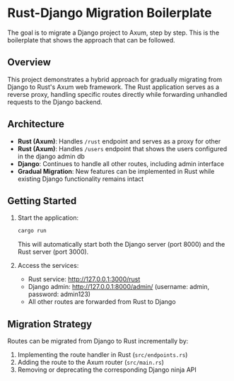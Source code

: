 # Rust-Django Migration Boilerplate

The goal is to migrate a Django project to Axum, step by step. This is the boilerplate that shows the approach that can be followed.

## Overview

This project demonstrates a hybrid approach for gradually migrating from Django to Rust's Axum web framework. The Rust application serves as a reverse proxy, handling specific routes directly while forwarding unhandled requests to the Django backend.

## Architecture

- **Rust (Axum)**: Handles `/rust` endpoint and serves as a proxy for other 
- **Rust (Axum)**: Handles `/users` endpoint that shows the users configured in the django admin db
- **Django**: Continues to handle all other routes, including admin interface
- **Gradual Migration**: New features can be implemented in Rust while existing Django functionality remains intact

## Getting Started

1. Start the application:
   ```bash
   cargo run
   ```
   This will automatically start both the Django server (port 8000) and the Rust server (port 3000).

2. Access the services:
   - Rust service: http://127.0.0.1:3000/rust
   - Django admin: http://127.0.0.1:8000/admin/ (username: admin, password: admin123)
   - All other routes are forwarded from Rust to Django

## Migration Strategy

Routes can be migrated from Django to Rust incrementally by:
1. Implementing the route handler in Rust (`src/endpoints.rs`)
2. Adding the route to the Axum router (`src/main.rs`)
3. Removing or deprecating the corresponding Django ninja API
